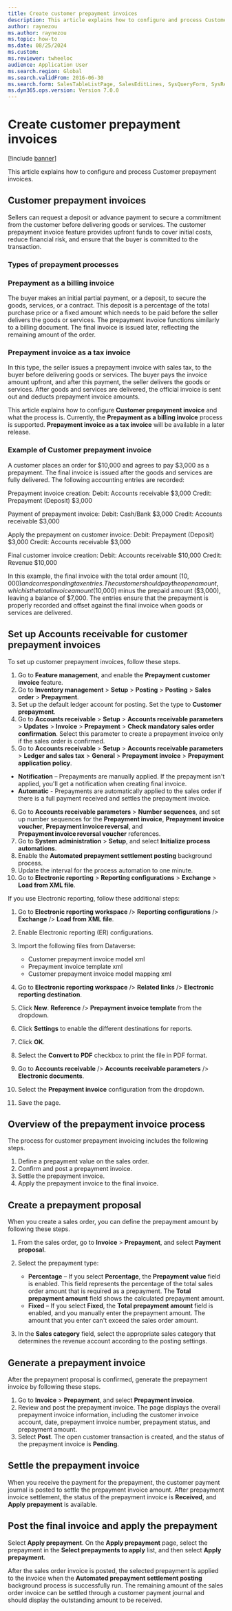 ```yaml
--- 
title: Create customer prepayment invoices
description: This article explains how to configure and process Customer prepayment invoices.
author: raynezou
ms.author: raynezou
ms.topic: how-to
ms.date: 08/25/2024
ms.custom:
ms.reviewer: twheeloc
audience: Application User
ms.search.region: Global
ms.search.validFrom: 2016-06-30
ms.search.form: SalesTableListPage, SalesEditLines, SysQueryForm, SysRecurrence
ms.dyn365.ops.version: Version 7.0.0 
---
```


# Create customer prepayment invoices

[!include [banner](../../includes/banner.md)]

This article explains how to configure and process Customer prepayment invoices.

## Customer prepayment invoices

Sellers can request a deposit or advance payment to secure a commitment from the customer before delivering goods or services. The customer prepayment invoice feature provides upfront funds to cover initial costs, reduce financial risk, and ensure that the buyer is committed to the transaction. 

### Types of prepayment processes 

### Prepayment as a billing invoice

The buyer makes an initial partial payment, or a deposit, to secure the goods, services, or a contract. This deposit is a percentage of the total purchase price or a fixed amount which needs to be paid before the seller delivers the goods or services. The prepayment invoice functions similarly to a billing document. The final invoice is issued later, reflecting the remaining amount of the order. 

### Prepayment invoice as a tax invoice 

In this type, the seller issues a prepayment invoice with sales tax, to the buyer before delivering goods or services. The buyer pays the invoice amount upfront, and after this payment, the seller delivers the goods or services. After goods and services are delivered, the official invoice is sent out and deducts prepayment invoice amounts.  

This article explains how to configure **Customer prepayment invoice** and what the process is. Currently, the **Prepayment as a billing invoice** process is supported. **Prepayment invoice as a tax invoice**  will be available in a later release.  

### Example of Customer prepayment invoice
A customer places an order for $10,000 and agrees to pay $3,000 as a prepayment. The final invoice is issued after the goods and services are fully delivered. 
The following accounting entries are recorded: 

Prepayment invoice creation: 
    Debit: Accounts receivable 		$3,000 
    Credit: Prepayment (Deposit) 	$3,000 

Payment of prepayment invoice: 
    Debit: Cash/Bank 			    $3,000 
    Credit: Accounts receivable 	$3,000 

Apply the prepayment on customer invoice: 
    Debit: Prepayment (Deposit)		$3,000 
    Credit: Accounts receivable		$3,000 

Final customer invoice creation: 
    Debit: Accounts receivable 		$10,000 
    Credit: Revenue 				$10,000 

In this example, the final invoice with the total order amount ($10,000) and corresponding tax entries. The customer should pay the open amount, which is the total invoice amount ($10,000) minus the prepaid amount ($3,000), leaving a balance of $7,000. The entries ensure that the prepayment is properly recorded and offset against the final invoice when goods or services are delivered. 


## Set up Accounts receivable for customer prepayment invoices

To set up customer prepayment invoices, follow these steps.

1. Go to **Feature management**, and enable the **Prepayment customer invoice** feature.
2. Go to **Inventory management** \> **Setup** \> **Posting** \> **Posting** \> **Sales order** \> **Prepayment**.
3. Set up the default ledger account for posting. Set the type to **Customer prepayment**.
4. Go to **Accounts receivable** \> **Setup** \> **Accounts receivable parameters** \> **Updates** \> **Invoice** \> **Prepayment** > **Check mandatory sales order confirmation**. Select this parameter to create a prepayment invoice only if the sales order is confirmed.
5. Go to **Accounts receivable** \> **Setup** \> **Accounts receivable parameters** \> **Ledger and sales tax** \> **General** \> **Prepayment invoice** \> **Prepayment application policy**. 
 - **Notification** – Prepayments are manually applied. If the prepayment isn't applied, you'll get a notification when creating final invoice.
 - **Automatic** - Prepayments are automatically applied to the sales order if there is a full payment received and settles the prepayment invoice. 
6. Go to **Accounts receivable parameters** \> **Number sequences**, and set up number sequences for the **Prepayment invoice**, **Prepayment invoice voucher**, **Prepayment invoice reversal**, and **Prepayment invoice reversal voucher** references.
7. Go to **System administration** \> **Setup**, and select **Initialize process automations**.
8. Enable the **Automated prepayment settlement posting** background process.
9. Update the interval for the process automation to one minute.
10. Go to **Electronic reporting** \> **Reporting configurations** \> **Exchange** \> **Load from XML file**.

If you use Electronic reporting, follow these additional steps:
1. Go to **Electronic reporting workspace** /> **Reporting configurations** /> **Exchange** /> **Load from XML file**.
2. Enable Electronic reporting (ER) configurations.
3. Import the following files from Dataverse:

    - Customer prepayment invoice model xml
    - Prepayment invoice template xml
    - Customer prepayment invoice model mapping xml

4. Go to **Electronic reporting workspace** /> **Related links** /> **Electronic reporting destination**.
5. Click **New**. **Reference** /> **Prepayment invoice template** from the dropdown.
6. Click **Settings** to enable the different destinations for reports.
7. Click **OK**.
8. Select the **Convert to PDF** checkbox to print the file in PDF format.
9. Go to **Accounts receivable** /> **Accounts receivable parameters** /> **Electronic documents**.
10. Select the **Prepayment invoice** configuration from the dropdown.
11. Save the page. 

## Overview of the prepayment invoice process

The process for customer prepayment invoicing includes the following steps.

1. Define a prepayment value on the sales order.
2. Confirm and post a prepayment invoice.
3. Settle the prepayment invoice.
4. Apply the prepayment invoice to the final invoice.

## Create a prepayment proposal

When you create a sales order, you can define the prepayment amount by following these steps.

1. From the sales order, go to **Invoice** \> **Prepayment**, and select **Payment proposal**.
2. Select the prepayment type:

    - **Percentage** – If you select **Percentage**, the **Prepayment value** field is enabled. This field represents the percentage of the total sales order amount that is required as a prepayment. The **Total prepayment amount** field shows the calculated prepayment amount.
    - **Fixed** – If you select **Fixed**, the **Total prepayment amount** field is enabled, and you manually enter the prepayment amount. The amount that you enter can't exceed the sales order amount.

3. In the **Sales category** field, select the appropriate sales category that determines the revenue account according to the posting settings.

## Generate a prepayment invoice

After the prepayment proposal is confirmed, generate the prepayment invoice by following these steps.

1. Go to **Invoice** \> **Prepayment**, and select **Prepayment invoice**.
2. Review and post the prepayment invoice. The page displays the overall prepayment invoice information, including the customer invoice account, date, prepayment invoice number, prepayment status, and prepayment amount.
3. Select **Post**. The open customer transaction is created, and the status of the prepayment invoice is **Pending**.

## Settle the prepayment invoice

When you receive the payment for the prepayment, the customer payment journal is posted to settle the prepayment invoice amount. After prepayment invoice settlement, the status of the prepayment invoice is **Received**, and **Apply prepayment** is available.

## Post the final invoice and apply the prepayment

Select **Apply prepayment**. On the **Apply prepayment** page, select the prepayment in the **Select prepayments to apply** list, and then select **Apply prepayment**.

After the sales order invoice is posted, the selected prepayment is applied to the invoice when the **Automated prepayment settlement posting** background process is successfully run. The remaining amount of the sales order invoice can be settled through a customer payment journal and should display the outstanding amount to be received. 

